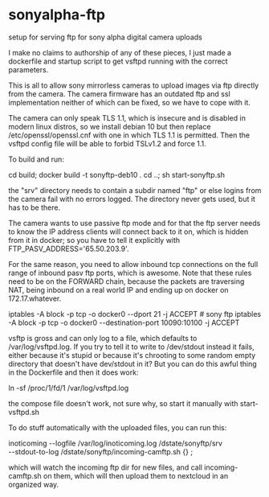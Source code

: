 # sonyalpha-ftp
setup for serving ftp for sony alpha digital camera uploads

I make no claims to authorship of any of these pieces, I just made a dockerfile and
startup script to get vsftpd running with the correct parameters.

This is all to allow sony mirrorless cameras to upload images via
ftp directly from the camera. The camera firmware has an outdated
ftp and ssl implementation neither of which can be fixed, so we have
to cope with it. 

The camera can only speak TLS 1.1, which is insecure and is disabled
in modern linux distros, so we install debian 10 but then replace
/etc/openssl/openssl.cnf with one in which TLS 1.1 is permitted. 
Then the vsftpd config file will be able to forbid TSLv1.2 and force
1.1. 

To build and run: 

cd build; docker build -t sonyftp-deb10 .
cd ..; sh start-sonyftp.sh

the "srv" directory needs to contain a subdir named "ftp" or else 
logins from the camera fail with no errors logged. The directory 
never gets used, but it has to be there. 

The camera wants to use passive ftp mode and for that the ftp server
needs to know the IP address clients will connect back to it on,
which is hidden from it in docker; so you have to tell it 
explicitly with FTP_PASV_ADDRESS='65.50.203.9'. 

For the same reason, you need to allow inbound tcp connections on the
full range of inbound pasv ftp ports, which is awesome.  Note that
these rules need to be on the FORWARD chain, because the packets are
traversing NAT, being inbound on a real world IP and ending up on
docker on 172.17.whatever. 

iptables -A block -p tcp -o docker0  --dport 21 -j ACCEPT  # sony ftp
iptables -A block -p tcp -o docker0 --destination-port 10090:10100 -j ACCEPT

vsftp is gross and can only log to a file, which defaults to 
/var/log/vsftpd.log.  If you try to tell it to write to /dev/stdout instead 
it fails, either because it's stupid or because it's chrooting to some 
random empty directory that doesn't have dev/stdout in it? But you can do
this awful thing in the Dockerfile and then it does work:

ln -sf /proc/1/fd/1 /var/log/vsftpd.log

the compose file doesn't work, not sure why, so start it manually with 
start-vsftpd.sh

To do stuff automatically with the uploaded files, you can run this:

inoticoming --logfile /var/log/inoticoming.log /dstate/sonyftp/srv \
    --stdout-to-log /dstate/sonyftp/incoming-camftp.sh {} \;

which will watch the incoming ftp dir for new files, and call 
incoming-camftp.sh on them, which will then upload them to nextcloud 
in an organized way. 

